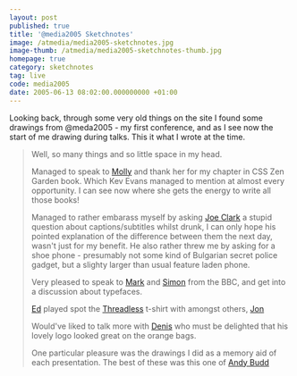 ```yaml
---
layout: post
published: true
title: '@media2005 Sketchnotes'
image: /atmedia/media2005-sketchnotes.jpg
image-thumb: /atmedia/media2005-sketchnotes-thumb.jpg
homepage: true
category: sketchnotes
tag: live
code: media2005
date: 2005-06-13 08:02:00.000000000 +01:00
---
```


Looking back, through some very old things on the site I found some drawings from @meda2005 - my first conference, and as I see now the start of me drawing during talks. This it what I wrote at the time.

>Well, so many things and so little space in my head.
>
>Managed to speak to <a href="http://www.molly.com">Molly</a> and thank her for my chapter in CSS Zen Garden book. Which Kev Evans managed to mention at almost every opportunity. I can see now where she gets the energy to write all those books!
>
>Managed to rather embarass myself by asking [Joe Clark](http://www.joeclark.org) a stupid question about captions/subtitles whilst drunk, I can only hope his pointed explanation of the difference between them the next day, wasn't just for my benefit. He also rather threw me by asking for a shoe phone - presumably not some kind of Bulgarian secret police gadget, but a slighty larger than usual feature laden phone.
>
>Very pleased to speak to [Mark](http://www.markboulton.co.uk) and [Simon](http://www.simonrooney.com) from the BBC, and get into a discussion about typefaces.
>
>
>[Ed](http://www.ebcomley.co.uk) played spot the [Threadless](http://www.threadless.com) t-shirt with amongst others, [Jon](http://www.hicksdesign.co.uk)
>
>Would've liked to talk more with [Denis](http://www.38one.com/) who must be delighted that his lovely logo looked great on the orange bags.
>
>One particular pleasure was the drawings I did as a memory aid of each presentation. The best of these was this one of [Andy Budd](http://www.andybudd.co.uk)
